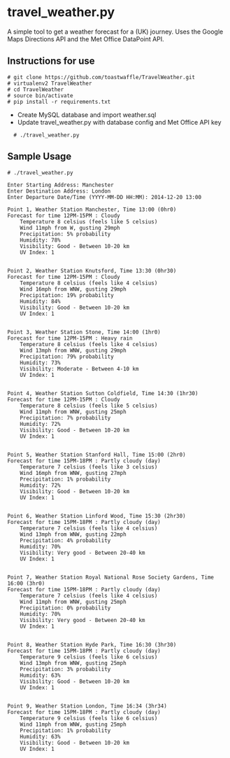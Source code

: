 travel_weather.py
=================

A simple tool to get a weather forecast for a (UK) journey. Uses the Google Maps Directions API and the Met Office DataPoint API.

## Instructions for use

    # git clone https://github.com/toastwaffle/TravelWeather.git
    # virtualenv2 TravelWeather
    # cd TravelWeather
    # source bin/activate
    # pip install -r requirements.txt

 * Create MySQL database and import weather.sql
 * Update travel_weather.py with database config and Met Office API key

`  # ./travel_weather.py`

## Sample Usage

    # ./travel_weather.py

    Enter Starting Address: Manchester
    Enter Destination Address: London
    Enter Departure Date/Time (YYYY-MM-DD HH:MM): 2014-12-20 13:00

    Point 1, Weather Station Manchester, Time 13:00 (0hr0)
    Forecast for time 12PM-15PM : Cloudy
        Temperature 8 celsius (feels like 5 celsius)
        Wind 11mph from W, gusting 29mph
        Precipitation: 5% probability
        Humidity: 78%
        Visibility: Good - Between 10-20 km
        UV Index: 1


    Point 2, Weather Station Knutsford, Time 13:30 (0hr30)
    Forecast for time 12PM-15PM : Cloudy
        Temperature 8 celsius (feels like 4 celsius)
        Wind 16mph from WNW, gusting 29mph
        Precipitation: 19% probability
        Humidity: 84%
        Visibility: Good - Between 10-20 km
        UV Index: 1


    Point 3, Weather Station Stone, Time 14:00 (1hr0)
    Forecast for time 12PM-15PM : Heavy rain
        Temperature 8 celsius (feels like 4 celsius)
        Wind 13mph from WNW, gusting 29mph
        Precipitation: 79% probability
        Humidity: 73%
        Visibility: Moderate - Between 4-10 km
        UV Index: 1


    Point 4, Weather Station Sutton Coldfield, Time 14:30 (1hr30)
    Forecast for time 12PM-15PM : Cloudy
        Temperature 8 celsius (feels like 5 celsius)
        Wind 11mph from WNW, gusting 25mph
        Precipitation: 7% probability
        Humidity: 72%
        Visibility: Good - Between 10-20 km
        UV Index: 1


    Point 5, Weather Station Stanford Hall, Time 15:00 (2hr0)
    Forecast for time 15PM-18PM : Partly cloudy (day)
        Temperature 7 celsius (feels like 3 celsius)
        Wind 16mph from WNW, gusting 27mph
        Precipitation: 1% probability
        Humidity: 72%
        Visibility: Good - Between 10-20 km
        UV Index: 1


    Point 6, Weather Station Linford Wood, Time 15:30 (2hr30)
    Forecast for time 15PM-18PM : Partly cloudy (day)
        Temperature 7 celsius (feels like 4 celsius)
        Wind 13mph from WNW, gusting 22mph
        Precipitation: 4% probability
        Humidity: 70%
        Visibility: Very good - Between 20-40 km
        UV Index: 1


    Point 7, Weather Station Royal National Rose Society Gardens, Time 16:00 (3hr0)
    Forecast for time 15PM-18PM : Partly cloudy (day)
        Temperature 7 celsius (feels like 4 celsius)
        Wind 11mph from WNW, gusting 25mph
        Precipitation: 0% probability
        Humidity: 70%
        Visibility: Very good - Between 20-40 km
        UV Index: 1


    Point 8, Weather Station Hyde Park, Time 16:30 (3hr30)
    Forecast for time 15PM-18PM : Partly cloudy (day)
        Temperature 9 celsius (feels like 6 celsius)
        Wind 13mph from WNW, gusting 25mph
        Precipitation: 3% probability
        Humidity: 63%
        Visibility: Good - Between 10-20 km
        UV Index: 1


    Point 9, Weather Station London, Time 16:34 (3hr34)
    Forecast for time 15PM-18PM : Partly cloudy (day)
        Temperature 9 celsius (feels like 6 celsius)
        Wind 11mph from WNW, gusting 25mph
        Precipitation: 1% probability
        Humidity: 63%
        Visibility: Good - Between 10-20 km
        UV Index: 1
